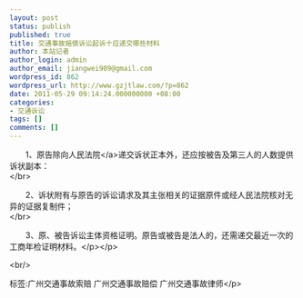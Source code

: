```yaml
---
layout: post
status: publish
published: true
title: 交通事故赔偿诉讼起诉十应递交哪些材料
author: 本站记者
author_login: admin
author_email: jiangwei909@gmail.com
wordpress_id: 862
wordpress_url: http://www.gzjtlaw.com/?p=862
date: 2011-05-29 09:14:24.000000000 +08:00
categories:
- 交通诉讼
tags: []
comments: []
---
```

<p><p> 　　1、原告除向<a>人民法院<&#47;a>递交诉状正本外，还应按被告及第三人的人数提供诉状副本：<br><&#47;br><p> 　　2、诉状附有与原告的诉讼请求及其主张相关的证据原件或经人民法院核对无异的证据复制件；<br><&#47;br><p> 　　3、原、被告诉讼主体资格证明。原告或被告是法人的，还需递交最近一次的工商年检证明材料。<&#47;p><&#47;p><br&#47;><p>标签:广州交通事故索赔 广州交通事故赔偿 广州交通事故律师<&#47;p>
